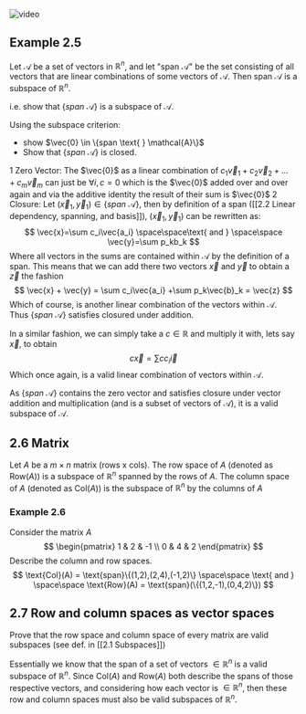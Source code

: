 ![video](https://www.youtube.com/watch?v=Qw4qSq0lgJ4&list=PLciPFwfwQdT9QD6P62J6xBbrs2yJFP3RF&index=6&ab_channel=MathCoursesbyDr.Ebrahimian)
## Example 2.5 
Let $\mathcal{A}$ be a set of vectors in $\mathbb{R}^n$, and let "span $\mathcal{A}$" be the set consisting of all vectors that are linear combinations of some vectors of $\mathcal{A}$. Then span $\mathcal{A}$ is a subspace of $\mathbb{R}^n$. 

i.e. show that $\{span \text{ } \mathcal{A}\}$ is a subspace of $\mathcal{A}$.

Using the subspace criterion:
- show $\vec{0} \in \{span \text{ } \mathcal{A}\}$ 
- Show that $\{span \text{ } \mathcal{A}\}$ is closed.

1 Zero Vector:
The $\vec{0}$ as a linear combination of $c_1 \vec{v}_1 + c_2 \vec{v}_2 + ... + c_m\vec{v}_m$ can just be $\forall i, c=0$ which is the $\vec{0}$ added over and over again and via the additive identity the result of their sum is $\vec{0}$
2 Closure:
Let $(\vec{x}_1,\vec{y}_1)\in \{span \text{ } \mathcal{A}\}$, then by definition of a span ([[2.2 Linear dependency, spanning, and basis]]), $(\vec{x}_1,\vec{y}_1)$ can be rewritten as:
$$
\vec{x}=\sum c_i\vec{a_i} \space\space\text{ and } \space\space \vec{y}=\sum p_kb_k
$$
Where all vectors in the sums are contained within $\mathcal{A}$ by the definition of a span. This means that we can add there two vectors $\vec{x}$ and $\vec{y}$ to obtain a $\vec{z}$ the fashion
$$
\vec{x} + \vec{y} = \sum c_i\vec{a_i} +\sum p_k\vec{b}_k = \vec{z}
$$
Which of course, is another linear combination of the vectors within $\mathcal{A}$. Thus  $\{span \text{ } \mathcal{A}\}$ satisfies closured under addition.

In a similar fashion, we can simply take a $c \in \mathbb{R}$ and multiply it with, lets say $\vec{x}$, to obtain
$$
c \vec{x} = \sum cc_i\vec{i}
$$
Which once again, is a valid linear combination of vectors within $\mathcal{A}$.

As $\{span \text{ } \mathcal{A}\}$ contains the zero vector and satisfies closure under vector addition and multiplication (and is a subset of vectors of $\mathcal{A}$), it is a valid subspace of $\mathcal{A}$.
## 2.6 Matrix
Let $A$ be a $m\times n$ matrix (rows x cols). The row space of $A$ (denoted as $\text{Row}(A)$) is a subspace of $\mathbb{R}^n$ spanned by the rows of $A$. The column space of $A$ (denoted as $\text{Col}(A)$) is the subspace of $\mathbb{R}^n$ by the columns of $A$  
### Example 2.6
Consider the matrix $A$
$$
\begin{pmatrix}
1 & 2 & -1 \\
0 & 4 & 2
\end{pmatrix}
$$
Describe the column and row spaces.
$$
\text{Col}(A) = \text{span}\{(1,2),(2,4),(-1,2)\} \space\space \text{ and } \space\space \text{Row}(A) = \text{span}(\{(1,2,-1),(0,4,2)\})
$$
## 2.7 Row and column spaces as vector spaces
Prove that the row space and column space of every matrix are valid subspaces (see def. in [[2.1 Subspaces]])

Essentially we know that the span of a set of vectors $\in \mathbb{R}^n$ is a valid subspace of $\mathbb{R}^n$. Since $\text{Col}(A)$ and $\text{Row}(A)$ both describe the spans of those respective vectors, and considering how each vector is $\in \mathbb{R}^n$, then these row and column spaces must also be valid subspaces of $\mathbb{R}^n$.

